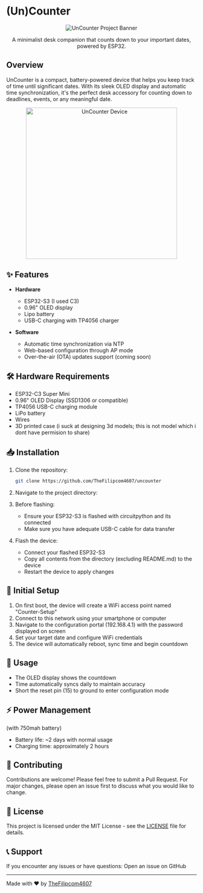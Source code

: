 # (Un)Counter

<div align="center">
  <img src="https://socialify.git.ci/thefilipcom4607/uncounter/image?font=Source%20Code%20Pro&language=1&name=1&owner=1&pattern=Circuit%20Board&theme=Dark" alt="UnCounter Project Banner">

  A minimalist desk companion that counts down to your important dates, powered by ESP32.
</div>

## Overview

UnCounter is a compact, battery-powered device that helps you keep track of time until significant dates. With its sleek OLED display and automatic time synchronization, it's the perfect desk accessory for counting down to deadlines, events, or any meaningful date.

<div align="center">
  <img src="https://assets.thefilip.com/uncounter.jpg" alt="UnCounter Device" width="400">
</div>

## ✨ Features

- **Hardware**
  - ESP32-S3 (I used C3)
  - 0.96" OLED display
  - Lipo battery
  - USB-C charging with TP4056 charger
  
- **Software**
  - Automatic time synchronization via NTP
  - Web-based configuration through AP mode
  - Over-the-air (OTA) updates support (coming soon)

## 🛠️ Hardware Requirements

- ESP32-C3 Super Mini
- 0.96" OLED Display (SSD1306 or compatible)
- TP4056 USB-C charging module
- LiPo battery
- Wires
- 3D printed case (i suck at designing 3d models; this is not model which i dont have permision to share)

## 📥 Installation

1. Clone the repository:
   ```bash
   git clone https://github.com/TheFilipcom4607/uncounter
   ```

2. Navigate to the project directory:

3. Before flashing:
   - Ensure your ESP32-S3 is flashed with circuitpython and its connected
   - Make sure you have adequate USB-C cable for data transfer

4. Flash the device:
   - Connect your flashed ESP32-S3
   - Copy all contents from the directory (excluding README.md) to the device
   - Restart the device to apply changes

## 🔧 Initial Setup

1. On first boot, the device will create a WiFi access point named "Counter-Setup"
2. Connect to this network using your smartphone or computer
3. Navigate to the configuration portal (192.168.4.1) with the password displayed on screen
4. Set your target date and configure WiFi credentials
5. The device will automatically reboot, sync time and begin countdown

## 📱 Usage

- The OLED display shows the countdown
- Time automatically syncs daily to maintain accuracy
- Short the reset pin (15) to ground to enter configuration mode

## ⚡ Power Management

(with 750mah battery)

- Battery life: ~2 days with normal usage
- Charging time: approximately 2 hours


## 🤝 Contributing

Contributions are welcome! Please feel free to submit a Pull Request. For major changes, please open an issue first to discuss what you would like to change.

## 📝 License

This project is licensed under the MIT License - see the [LICENSE](LICENSE) file for details.

## 📞 Support

If you encounter any issues or have questions:
Open an issue on GitHub

---

Made with ❤️ by [TheFilipcom4607](https://github.com/TheFilipcom4607)

